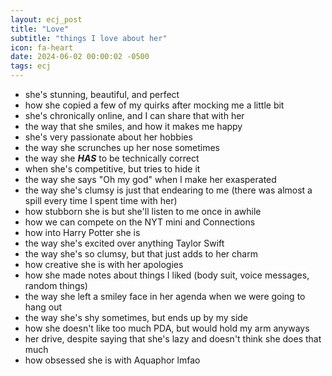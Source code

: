 ```yaml
---
layout: ecj_post
title: "Love"
subtitle: "things I love about her"
icon: fa-heart
date: 2024-06-02 00:00:02 -0500
tags: ecj
---
```


- she's stunning, beautiful, and perfect
- how she copied a few of my quirks after mocking me a little bit
- she's chronically online, and I can share that with her
- the way that she smiles, and how it makes me happy
- she's very passionate about her hobbies
- the way she scrunches up her nose sometimes
- the way she **_HAS_** to be technically correct
- when she's competitive, but tries to hide it
- the way she says "Oh my god" when I make her exasperated
- the way she's clumsy is just that endearing to me (there was almost a spill every time I spent time with her)
- how stubborn she is but she'll listen to me once in awhile
- how we can compete on the NYT mini and Connections
- how into Harry Potter she is
- the way she's excited over anything Taylor Swift
- the way she's so clumsy, but that just adds to her charm
- how creative she is with her apologies
- how she made notes about things I liked (body suit, voice messages, random things)
- the way she left a smiley face in her agenda when we were going to hang out
- the way she's shy sometimes, but ends up by my side
- how she doesn't like too much PDA, but would hold my arm anyways
- her drive, despite saying that she's lazy and doesn't think she does that much
- how obsessed she is with Aquaphor lmfao
